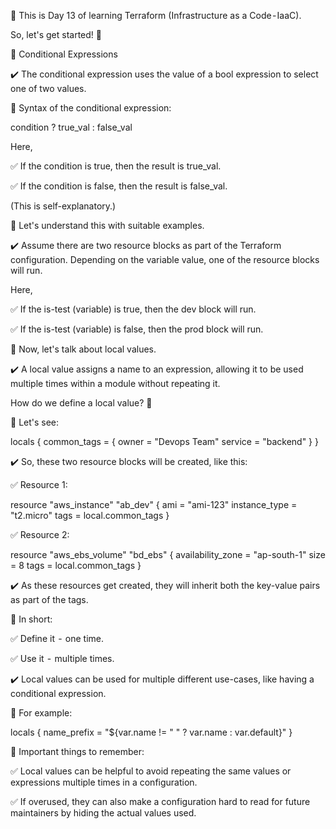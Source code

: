 🔖 This is Day 13 of learning Terraform (Infrastructure as a Code - IaaC).

So, let's get started! 🔰

🚀 Conditional Expressions

✔️ The conditional expression uses the value of a bool expression to select one of two values.

🔖 Syntax of the conditional expression:

condition ? true_val : false_val

Here,

✅ If the condition is true, then the result is true_val.

✅ If the condition is false, then the result is false_val.

(This is self-explanatory.)

🔖 Let's understand this with suitable examples.

✔️ Assume there are two resource blocks as part of the Terraform configuration. Depending on the variable value, one of the resource blocks will run.

Here,

✅ If the is-test (variable) is true, then the dev block will run.

✅ If the is-test (variable) is false, then the prod block will run.

🚀 Now, let's talk about local values.

✔️ A local value assigns a name to an expression, allowing it to be used multiple times within a module without repeating it.

How do we define a local value? 🤔

🔖 Let's see:

locals
{
common_tags =
{
owner = "Devops Team"
service = "backend"
}
}

✔️ So, these two resource blocks will be created, like this:

✅ Resource 1:

resource "aws_instance" "ab_dev"
{
ami = "ami-123"
instance_type = "t2.micro"
tags = local.common_tags
}

✅ Resource 2:

resource "aws_ebs_volume" "bd_ebs"
{
availability_zone = "ap-south-1"
size = 8
tags = local.common_tags
}

✔️ As these resources get created, they will inherit both the key-value pairs as part of the tags.

🔖 In short:

✅ Define it  -  one time.

✅ Use it  -  multiple times.

✔️ Local values can be used for multiple different use-cases, like having a conditional expression.

🔖 For example:

locals
{
name_prefix = "${var.name != " " ? var.name : var.default}"
}

📌 Important things to remember:

✅ Local values can be helpful to avoid repeating the same values or expressions multiple times in a configuration.

✅ If overused, they can also make a configuration hard to read for future maintainers by hiding the actual values used.